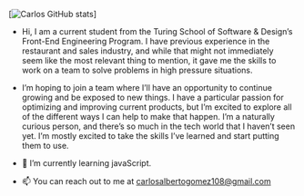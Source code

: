 [![Carlos GitHub stats](https://github-readme-stats.vercel.app/api?username=karmacarlos&count_private=true&show_icons=true)]

- Hi, I am a current student from the Turing School of Software & Design’s Front-End Engineering Program. I have previous experience in the restaurant and sales industry, and while that might not immediately seem like the most relevant thing to mention, it gave me the skills to work on a team to solve problems in high pressure situations.

- I’m hoping to join a team where I’ll have an opportunity to continue growing and be exposed to new things. I have a particular passion for optimizing and improving current products, but I’m excited to explore all of the different ways I can help to make that happen. I’m a naturally curious person, and there’s so much in the tech world that I haven’t seen yet. I’m mostly excited to take the skills I’ve learned and start putting them to use.
 
- 🌱 I’m currently learning javaScript.

- 📫 You can reach out to me at carlosalbertogomez108@gmail.com



